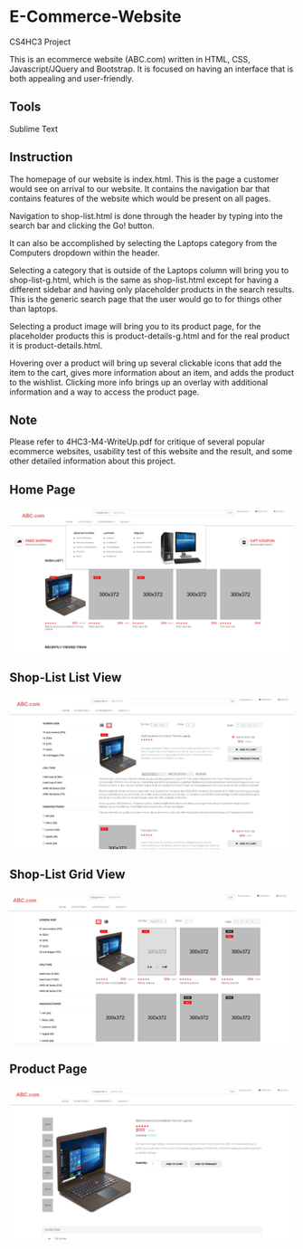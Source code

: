 # E-Commerce-Website
CS4HC3 Project

This is an ecommerce website (ABC.com) written in HTML, CSS, Javascript/JQuery and Bootstrap. It is focused on having an interface that is both appealing and user-friendly.

## Tools
Sublime Text

## Instruction
The homepage of our website is index.html. This is the page a customer would see on arrival to our website. It contains the navigation bar that contains features of the website which would be present on all pages.

Navigation to shop-list.html is done through the header by typing into the search bar and clicking the Go! button.

It can also be accomplished by selecting the Laptops category from the Computers dropdown within the header.

Selecting a category that is outside of the Laptops column will bring you to shop-list-g.html, which is the same as shop-list.html except for having a different sidebar and having only placeholder products in the search results. This is the generic search page that the user would go to for things other than laptops.

Selecting a product image will bring you to its product page, for the placeholder products this is product-details-g.html and for the real product it is product-details.html.

Hovering over a product will bring up several clickable icons that add the item to the cart, gives more information about an item, and adds the product to the wishlist. Clicking more info brings up an overlay with additional information and a way to access the product page.

## Note
Please refer to 4HC3-M4-WriteUp.pdf for critique of several popular ecommerce websites, usability test of this website and the result, and some other detailed information about this project.

## Home Page
![alt text](https://github.com/Psharp1004/E-Commerce-Website/blob/master/screenshot1.JPG)

## Shop-List List View
![alt text](https://github.com/Psharp1004/E-Commerce-Website/blob/master/screenshot2.JPG)

## Shop-List Grid View
![alt text](https://github.com/Psharp1004/E-Commerce-Website/blob/master/screenshot3.JPG)

## Product Page
![alt text](https://github.com/Psharp1004/E-Commerce-Website/blob/master/screenshot4.JPG)
